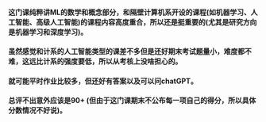 #### 这门课纯粹讲ML的数学和概念部分，和隔壁计算机系开设的课程(如机器学习、人工智能、高级人工智能)的课程内容高度重合，所以还是挺重要的(尤其是研究方向是机器学习和深度学习)。

#### 虽然感觉和计系的人工智能类型的课差不多但是还好期末考试题量小，难度都不难，这远比计系的强度要低，所以从考核上没啥担心的。

#### 就可能平时作业比较多，但还好有答案以及可以问chatGPT。

#### 总评不出意外应该是90+ (但由于这门课期末不公布每一项自己的得分，所以具体分数情况不好说)。
